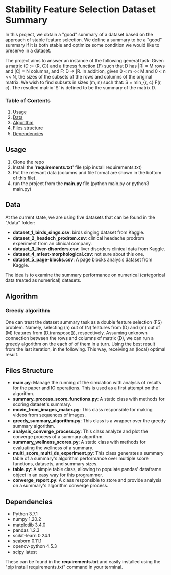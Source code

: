 # Stability Feature Selection Dataset Summary

In this project, we obtain a "good" summary of a dataset based on the approach of stable feature selection.
We define a summary to be a "good" summary if it is both stable and optimize some condition we would like to preserve in a dataset.

The project aims to answer an instance of the following general task:
Given a matrix (D := (R, C)) and a fitness function (F) such that D has |R| = M rows and |C| = N columns, 
and F: D -> |R. In addition, given 0 < m << M and 0 < n << N, the sizes of the subsets of the rows and columns of the original matrix. 
We wish to find subsets in sizes (m, n) such that:
S = min_{r, c} F(r, c). The resulted matrix 'S' is defined to be the summary of the matrix D.

### Table of Contents
1. [Usage](#usage)
2. [Data](#data)
3. [Algorithm](#algorithm)
4. [Files structure](#files)
5. [Dependencies](#dependancies)

<a name="usage"/>

## Usage 

1. Clone the repo
2. Install the '**requirements.txt**' file (pip install requirements.txt)
3. Put the relevant data (columns and file format are shown in the bottom of this file).
4. run the project from the **main.py** file (python main.py or python3 main.py)

<a name="data"/>

## Data 
At the current state, we are using five datasets that can be found in the "/data" folder:
- **dataset_1_birds_sings.csv**: birds singing dataset from Kaggle.
- **dataset_2_headech_prodrom.csv**: clinical headache prodrom experiment from an clinical company.
- **dataset_3_liver-disorders.csv**: liver disorders clinical data from Kaggle.
- **dataset_4_mfeat-morphological.csv**: not sure about this one.
- **dataset_5_page-blocks.csv**: A page blocks analysis dataset from Kaggle.

The idea is to examine the summary performance on numerical (categorical data treated as numerical) datasets.

<a name="algorithm"/>

## Algorithm 
### Greedy algorithm
One can treat the dataset summary task as a double feature selection (FS) problem.
Namely, selecting (n) out of (N) features from (D) and (m) out of (M) features from (D.transpose()), respectively. 
Assuming unknown connection between the rows and columns of matrix (D), we can run a greedy algorithm on the each of of them in a turn.
Using the best result from the last iteration, in the following. This way, receiving an (local) optimal result. 

<a name="files"/>

## Files Structure
- **main.py**: Manage the running of the simulation with analysis of results for the paper and IO operations. This is used as a first attempt on the algorithm.
- **summary_process_score_functions.py**: A static class with methods for scoring dataset's summary.
- **movie_from_images_maker.py**: This class responsible for making videos from sequences of images.
- **greedy_summary_algorithm.py**: This class is a wrapper over the greedy summary algorithm.
- **analysis_converge_process.py**: This class analyze and plot the converge process of a summary algorithm.
- **summary_wellness_scores.py**: A static class with methods for evaluating the wellness of a summary.
- **multi_score_multi_ds_experiment.py**: This class generates a summary table of a summary's algorithm performance over multiple score functions, datasets, and summary sizes.
- **table.py**: A simple table class, allowing to populate pandas' dataframe object in an easy way for this programmer.
- **converge_report.py**: A class responsible to store and provide analysis on a summary's algorithm converge process.

<a name="dependancies"/>

## Dependencies 
- Python               3.7.1
- numpy                1.20.2
- matplotlib           3.4.0
- pandas               1.2.3
- scikit-learn         0.24.1
- seaborn              0.11.1
- opencv-python        4.5.3
- scipy                latest

These can be found in the **requirements.txt** and easily installed using the "pip install requirements.txt" command in your terminal. 
